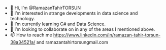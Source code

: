 - 👋 Hi, I’m @RamazanTahirTORSUN
- 👀 I’m interested in strange developments in data science and technology.
- 🌱 I’m currently learning C# and Data Science.
- 💞️ I’m looking to collaborate on in any of the areas I mentioned above.
- 📫 How to reach me https://www.linkedin.com/in/ramazan-tahir-torsun-38a34521a/ and ramazantahirtorsungmail.com

<!---
RamazanTahirTORSUN/RamazanTahirTORSUN is a ✨ special ✨ repository because its `README.md` (this file) appears on your GitHub profile.
You can click the Preview link to take a look at your changes.
--->
